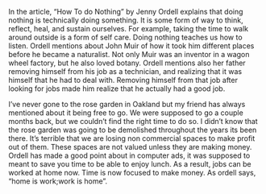In the article, “How To do Nothing” by Jenny Ordell explains that doing nothing is technically doing something. It is some form of way to think, reflect, heal, and sustain ourselves. For example, taking the time to walk around outside is a form of self care. Doing nothing teaches us how to listen. Ordell mentions about John Muir of how it took him different places before he became a naturalist. Not only Muir was an inventor in a wagon wheel factory, but he also loved botany. Ordell mentions also her father removing himself from his job as a technician, and realizing that it was himself that he had to deal with. Removing himself from that job after looking for jobs made him realize that he actually had a good job.

 I’ve never gone to the rose garden in Oakland but my friend has always mentioned about it being free to go. We were supposed to go a couple months back, but we couldn’t find the right time to do so. I didn’t know that the rose garden was going to be demolished throughout the years its been there. It’s terrible that we are losing non commercial spaces to make profit out of them. These spaces are not valued unless they are making money. Ordell has made a good point about in computer ads, it was supposed to meant to save you time to be able to enjoy lunch. As a result, jobs can be worked at home now. Time is now focused to make money. As ordell says, “home is work;work is home”.

